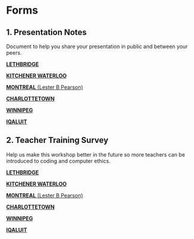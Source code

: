 # Forms

## 1. Presentation Notes
Document to help you share your presentation in public and between your peers.

[**LETHBRIDGE**](https://drive.google.com/drive/folders/17SsED52ydeMbuKdPX_9q4ryt5Xko3Vyv?usp=sharing)

[**KITCHENER WATERLOO**](https://drive.google.com/drive/folders/1F12_LdAQaNEruojxNIGJSJtUWXInTc-c?usp=sharing)

[**MONTREAL** (Lester B Pearson)](https://drive.google.com/drive/folders/1vubY6Bij55Az8Xvpcwcscy7UCDZZJVJw?usp=sharing)

[**CHARLOTTETOWN**](https://drive.google.com/drive/folders/1SSYx0LPZKYHbBJ_XJ6s9GUMmH_1cVUl8?usp=sharing)

[**WINNIPEG**](https://drive.google.com/drive/folders/1gw3tOAL7PaIWVP1GTMbFYPmvdsxjAj8X?usp=sharing)

[**IQALUIT**](https://drive.google.com/drive/folders/10j6vTAENrQfNQ7IDFp910uya_3Ia_5_H?usp=sharing)


## 2. Teacher Training Survey
Help us make this workshop better in the future so more teachers can be introduced to coding and computer ethics.

[**LETHBRIDGE**](https://kidscodejeunesse.typeform.com/to/CEUhIP)

[**KITCHENER WATERLOO**](https://kidscodejeunesse.typeform.com/to/aSlo90)

[**MONTREAL** (Lester B Pearson)](https://kidscodejeunesse.typeform.com/to/UeQyc6)

[**CHARLOTTETOWN**](https://kidscodejeunesse.typeform.com/to/KFdPDL)

[**WINNIPEG**](https://kidscodejeunesse.typeform.com/to/X294Ki)

[**IQALUIT**](https://drive.google.com/drive/folders/1gw3tOAL7PaIWVP1GTMbFYPmvdsxjAj8X?usp=sharing)

